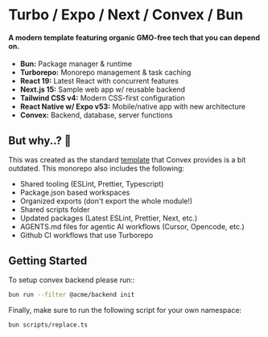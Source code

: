 # Turbo / Expo / Next / Convex / Bun

#### A modern template featuring organic GMO-free tech that you can depend on.

- **Bun:** Package manager & runtime
- **Turborepo:** Monorepo management & task caching
- **React 19:** Latest React with concurrent features
- **Next.js 15:** Sample web app w/ reusable backend
- **Tailwind CSS v4:** Modern CSS-first configuration
- **React Native w/ Expo v53:** Mobile/native app with new architecture
- **Convex:** Backend, database, server functions

## But why..? 👀

This was created as the standard [template](https://github.com/get-convex/turbo-expo-nextjs-clerk-convex-monorepo) that Convex provides is a bit outdated.
This monorepo also includes the following:

- Shared tooling (ESLint, Prettier, Typescript)
- Package.json based workspaces
- Organized exports (don't export the whole module!)
- Shared scripts folder
- Updated packages (Latest ESLint, Prettier, Next, etc.)
- AGENTS.md files for agentic AI workflows (Cursor, Opencode, etc.)
- Github CI workflows that use Turborepo

## Getting Started

To setup convex backend please run::

```sh
bun run --filter @acme/backend init
```

Finally, make sure to run the following script for your own namespace:

```sh
bun scripts/replace.ts
```
